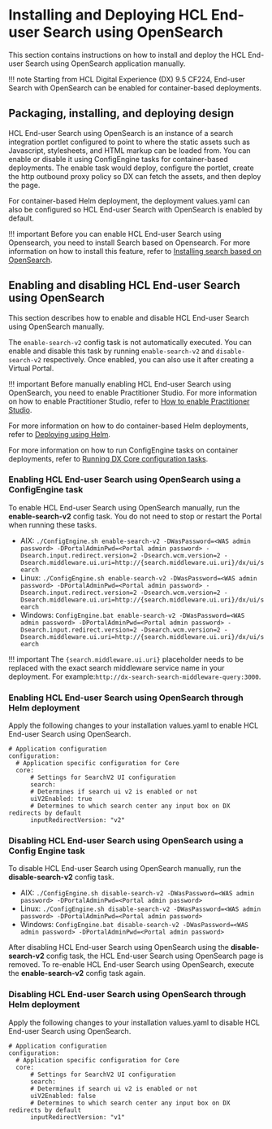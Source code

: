 # Installing and Deploying HCL End-user Search using OpenSearch

This section contains instructions on how to install and deploy the HCL End-user Search using OpenSearch application manually. 

!!! note 
    Starting from HCL Digital Experience (DX) 9.5 CF224, End-user Search with OpenSearch can be enabled for container-based deployments.

## Packaging, installing, and deploying design

HCL End-user Search using OpenSearch is an instance of a search integration portlet configured to point to where the static assets such as Javascript, stylesheets, and HTML markup can be loaded from. You can enable or disable it using ConfigEngine tasks for container-based deployments. The enable task would deploy, configure the portlet, create the http outbound proxy policy so DX can fetch the assets, and then deploy the page.

For container-based Helm deployment, the deployment values.yaml can also be configured so HCL End-user Search with OpenSearch is enabled by default.

!!! important
    Before you can enable HCL End-user Search using Opensearch, you need to install Search based on Opensearch. For more information on how to install this feature, refer to [Installing search based on OpenSearch](../../deployment/install/container/helm_deployment/preparation/optional_tasks/optional_install_new_search.md).

## Enabling and disabling HCL End-user Search using OpenSearch

This section describes how to enable and disable HCL End-user Search using OpenSearch manually.

The `enable-search-v2` config task is not automatically executed. You can enable and disable this task by running `enable-search-v2` and `disable-search-v2` respectively. Once enabled, you can also use it after creating a Virtual Portal.

!!! important
    Before manually enabling HCL End-user Search using OpenSearch, you need to enable Practitioner Studio. For more information on how to enable Practitioner Studio, refer to [How to enable Practitioner Studio](../../build_sites/practitioner_studio/working_with_ps/enable_prac_studio.md).

For more information on how to do container-based Helm deployments, refer to [Deploying using Helm](../../deployment/install/container/helm_deployment/overview.md).

For more information on how to run ConfigEngine tasks on container deployments, refer to [Running DX Core configuration tasks](../../deployment/manage/container_configuration/run_core_config_engine.md).

### Enabling HCL End-user Search using OpenSearch using a ConfigEngine task

To enable HCL End-user Search using OpenSearch manually, run the **enable-search-v2** config task. You do not need to stop or restart the Portal when running these tasks.

-   AIX: `./ConfigEngine.sh enable-search-v2 -DWasPassword=<WAS admin password> -DPortalAdminPwd=<Portal admin password> -Dsearch.input.redirect.version=2 -Dsearch.wcm.version=2 -Dsearch.middleware.ui.uri=http://{search.middleware.ui.uri}/dx/ui/search`
-   Linux: `./ConfigEngine.sh enable-search-v2 -DWasPassword=<WAS admin password> -DPortalAdminPwd=<Portal admin password> -Dsearch.input.redirect.version=2 -Dsearch.wcm.version=2 -Dsearch.middleware.ui.uri=http://{search.middleware.ui.uri}/dx/ui/search`
-   Windows: `ConfigEngine.bat enable-search-v2 -DWasPassword=<WAS admin password> -DPortalAdminPwd=<Portal admin password> -Dsearch.input.redirect.version=2 -Dsearch.wcm.version=2 -Dsearch.middleware.ui.uri=http://{search.middleware.ui.uri}/dx/ui/search`
    
!!! important
    The `{search.middleware.ui.uri}` placeholder needs to be replaced with the exact search middleware service name in your deployment. For example:`http://dx-search-search-middleware-query:3000`.
        

### Enabling HCL End-user Search using OpenSearch through Helm deployment


Apply the following changes to your installation values.yaml to enable HCL End-user Search using OpenSearch.

```
# Application configuration
configuration:
  # Application specific configuration for Core
  core:
      # Settings for SearchV2 UI configuration
      search:
      # Determines if search ui v2 is enabled or not
      uiV2Enabled: true
      # Determines to which search center any input box on DX redirects by default
      inputRedirectVersion: "v2"
```

### Disabling HCL End-user Search using OpenSearch using a Config Engine task

To disable HCL End-user Search using OpenSearch manually, run the **disable-search-v2** config task.

-   AIX: `./ConfigEngine.sh disable-search-v2 -DWasPassword=<WAS admin password> -DPortalAdminPwd=<Portal admin password>`
-   Linux: `./ConfigEngine.sh disable-search-v2 -DWasPassword=<WAS admin password> -DPortalAdminPwd=<Portal admin password>`
-   Windows: `ConfigEngine.bat disable-search-v2 -DWasPassword=<WAS admin password> -DPortalAdminPwd=<Portal admin password>`


After disabling HCL End-user Search using OpenSearch using the **disable-search-v2** config task, the HCL End-user Search using OpenSearch page is removed. To re-enable HCL End-user Search using OpenSearch, execute the **enable-search-v2** config task again.

### Disabling HCL End-user Search using OpenSearch through Helm deployment


Apply the following changes to your installation values.yaml to disable HCL End-user Search using OpenSearch.

```
# Application configuration
configuration:
  # Application specific configuration for Core
  core:
      # Settings for SearchV2 UI configuration
      search:
      # Determines if search ui v2 is enabled or not
      uiV2Enabled: false
      # Determines to which search center any input box on DX redirects by default
      inputRedirectVersion: "v1"
```
